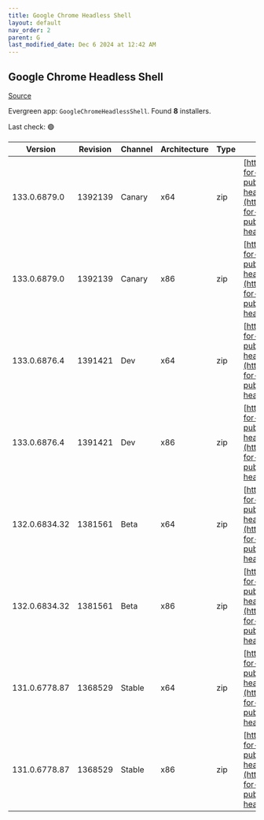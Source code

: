 ```yaml
---
title: Google Chrome Headless Shell
layout: default
nav_order: 2
parent: G
last_modified_date: Dec 6 2024 at 12:42 AM
---
```


## Google Chrome Headless Shell

[Source](https://googlechromelabs.github.io/chrome-for-testing/)

Evergreen app: `GoogleChromeHeadlessShell`. Found **8** installers.

Last check: 🟢

| Version       | Revision | Channel | Architecture | Type | URI                                                                                                                                                                                                                          |
| ------------- | -------- | ------- | ------------ | ---- | ---------------------------------------------------------------------------------------------------------------------------------------------------------------------------------------------------------------------------- |
| 133.0.6879.0  | 1392139  | Canary  | x64          | zip  | [https://storage.googleapis.com/chrome-for-testing-public/133.0.6879.0/win64/chrome-headless-shell-win64.zip](https://storage.googleapis.com/chrome-for-testing-public/133.0.6879.0/win64/chrome-headless-shell-win64.zip)   |
| 133.0.6879.0  | 1392139  | Canary  | x86          | zip  | [https://storage.googleapis.com/chrome-for-testing-public/133.0.6879.0/win32/chrome-headless-shell-win32.zip](https://storage.googleapis.com/chrome-for-testing-public/133.0.6879.0/win32/chrome-headless-shell-win32.zip)   |
| 133.0.6876.4  | 1391421  | Dev     | x64          | zip  | [https://storage.googleapis.com/chrome-for-testing-public/133.0.6876.4/win64/chrome-headless-shell-win64.zip](https://storage.googleapis.com/chrome-for-testing-public/133.0.6876.4/win64/chrome-headless-shell-win64.zip)   |
| 133.0.6876.4  | 1391421  | Dev     | x86          | zip  | [https://storage.googleapis.com/chrome-for-testing-public/133.0.6876.4/win32/chrome-headless-shell-win32.zip](https://storage.googleapis.com/chrome-for-testing-public/133.0.6876.4/win32/chrome-headless-shell-win32.zip)   |
| 132.0.6834.32 | 1381561  | Beta    | x64          | zip  | [https://storage.googleapis.com/chrome-for-testing-public/132.0.6834.32/win64/chrome-headless-shell-win64.zip](https://storage.googleapis.com/chrome-for-testing-public/132.0.6834.32/win64/chrome-headless-shell-win64.zip) |
| 132.0.6834.32 | 1381561  | Beta    | x86          | zip  | [https://storage.googleapis.com/chrome-for-testing-public/132.0.6834.32/win32/chrome-headless-shell-win32.zip](https://storage.googleapis.com/chrome-for-testing-public/132.0.6834.32/win32/chrome-headless-shell-win32.zip) |
| 131.0.6778.87 | 1368529  | Stable  | x64          | zip  | [https://storage.googleapis.com/chrome-for-testing-public/131.0.6778.87/win64/chrome-headless-shell-win64.zip](https://storage.googleapis.com/chrome-for-testing-public/131.0.6778.87/win64/chrome-headless-shell-win64.zip) |
| 131.0.6778.87 | 1368529  | Stable  | x86          | zip  | [https://storage.googleapis.com/chrome-for-testing-public/131.0.6778.87/win32/chrome-headless-shell-win32.zip](https://storage.googleapis.com/chrome-for-testing-public/131.0.6778.87/win32/chrome-headless-shell-win32.zip) |
